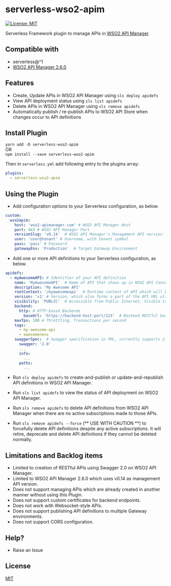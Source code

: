 serverless-wso2-apim
====================
[![License: MIT](https://img.shields.io/badge/License-MIT-yellow.svg)](https://opensource.org/licenses/MIT)

Serverless Framework plugin to manage APIs in [WSO2 API Manager](https://wso2.com/api-management/).  


## Compatible with
* serverless@^1
* [WSO2 API Manager 2.6.0](https://docs.wso2.com/display/AM260/)

## Features
* Create, Update APIs in WSO2 API Manager using `sls deploy apidefs`
* View API deployment status using `sls list apidefs`
* Delete APIs in WSO2 API Manager using `sls remove apidefs`
* Automatically publish / re-publish APIs to WSO2 API Store when changes occur to API definitions

## Install Plugin
`yarn add -D serverless-wso2-apim`   
OR   
`npm install --save serverless-wso2-apim`  

Then in `serverless.yml` add following entry to the plugins array:
```yml
plugins:
  - serverless-wso2-apim
```

## Using the Plugin

- Add configuration options to your Serverless configuration, as below.
```yml
custom:
  wso2apim:
    host: 'wso2-apimanager.com' # WSO2 API Manager Host
    port: 443 # WSO2 API Manager Port
    versionSlug: 'v0.14'  # WSO2 API Manager's Management API version
    user: 'user@tenant' # Username, with tenant symbol
    pass: 'pass' # Password
    gatewayEnv: 'Production'  # Target Gateway Environment
```

- Add one or more API definitions to your Serverless configuration, as below.

```yml
apidefs:
  - myAwesomeAPI: # Identifier of your API definition
    name: 'MyAwesomeAPI'  # Name of API that shows up in WSO2 API Console (CANNOT BE UPDATED LATER)
    description: 'My Awesome API'
    rootContext: '/myawesomeapi'  # Runtime context of API which will be appended to the base URL exposed by WSO2 API Gateway. Must be unique across the Gateway Environment. (CANNOT BE UPDATED LATER)
    version: 'v1' # Version, which also forms a part of the API URL ultimately (CANNOT BE UPDATED LATER)
    visibility: 'PUBLIC'  # Accessible from Public Internet, Visible to everyone
    backend: 
      http: # HTTP-based Backends
        baseUrl: 'https://backend-host:port/123'  # Backend RESTful base URL
    maxTps: 100 # Throttling, Transactions per second
    tags:
      - my-awesome-api
      - awesomeness
    swaggerSpec:  # Swagger specification in YML, currently supports 2.0
      swagger: '2.0'
      ...
      info:
        ...
      paths:
        ...
```

- Run `sls deploy apidefs` to create-and-publish or update-and-republish API definitions in WSO2 API Manager.

- Run `sls list apidefs` to view the status of API deployment on WSO2 API Manager.

- Run `sls remove apidefs` to delete API definitions from WSO2 API Manager when there are no active subscriptions made to those APIs.

- Run `sls remove apidefs --force` (** USE WITH CAUTION **) to forcefully delete API definitions despite any active subscriptions. It will retire, deprecate and delete API definitions if they cannot be deleted normally.


## Limitations and Backlog items
* Limited to creation of RESTful APIs using Swagger 2.0 on WSO2 API Manager. 
* Limited to WSO2 API Manager 2.6.0 which uses v0.14 as management API version. 
* Does not support managing APIs which are already created in another manner without using this Plugin.
* Does not support custom certificates for backend endpoints.
* Does not work with Websocket-style APIs.  
* Does not support publishing API definitions to multiple Gateway environments.  
* Does not support CORS configuration.

## Help?
* Raise an Issue 

## License
[MIT](https://github.com/99xt/serverless-dynamodb-local/blob/v1/LICENSE)